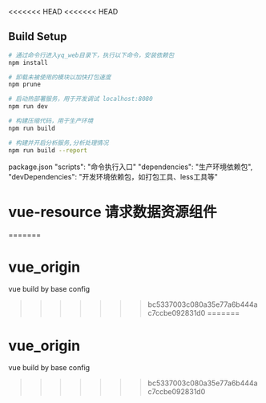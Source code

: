 <<<<<<< HEAD
<<<<<<< HEAD
## Build Setup

``` bash
# 通过命令行进入yq_web目录下，执行以下命令，安装依赖包
npm install

# 卸载未被使用的模块以加快打包速度
npm prune

# 启动热部署服务，用于开发调试 localhost:8080
npm run dev

# 构建压缩代码，用于生产环境
npm run build

# 构建并开启分析服务,分析处理情况
npm run build --report
```

package.json
  "scripts": "命令执行入口"
  "dependencies": "生产环境依赖包",
  "devDependencies": "开发环境依赖包，如打包工具、less工具等"
  
# vue-resource 请求数据资源组件
=======
# vue_origin
vue build by base config
>>>>>>> bc5337003c080a35e77a6b444ac7ccbe092831d0
=======
# vue_origin
vue build by base config
>>>>>>> bc5337003c080a35e77a6b444ac7ccbe092831d0
